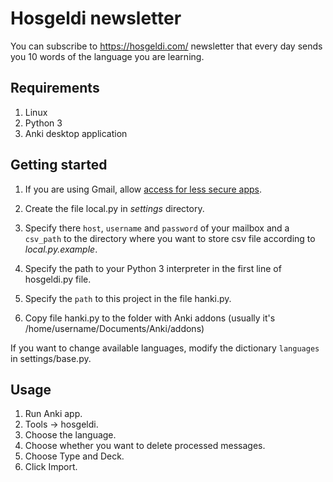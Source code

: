 # Hosgeldi newsletter

You can subscribe to https://hosgeldi.com/ newsletter that every day sends you 10 words of the language you are learning.
## Requirements

1. Linux
2. Python 3
3. Anki desktop application


## Getting started

1. If you are using Gmail, allow [access for less secure apps](https://www.google.com/settings/security/lesssecureapps).

2. Create the file local.py in *settings* directory.

3. Specify there `host`, `username` and `password` of your mailbox and a `csv_path` to the directory where you want to store csv file according to *local.py.example*.

4. Specify the path to your Python 3 interpreter in the first line of hosgeldi.py file.

5. Specify the `path` to this project in the file hanki.py.

6. Copy file hanki.py to the folder with Anki addons (usually it's /home/username/Documents/Anki/addons)

If you want to change available languages, modify the dictionary `languages` in settings/base.py.

## Usage

1. Run Anki app.
2. Tools -> hosgeldi.
3. Choose the language.
4. Choose whether you want to delete processed messages.
5. Choose Type and Deck.
6. Click Import.

